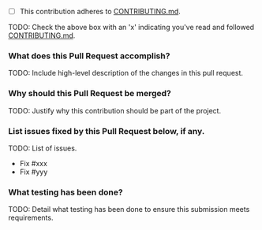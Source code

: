 - [ ] This contribution adheres to [CONTRIBUTING.md](https://github.com/Seralfes/nidriver-python-examples/blob/main/CONTRIBUTING.md).

TODO: Check the above box with an 'x' indicating you've read and followed [CONTRIBUTING.md](https://github.com/Seralfes/nidriver-python-examples/blob/main/CONTRIBUTING.md).

### What does this Pull Request accomplish?

TODO: Include high-level description of the changes in this pull request.

### Why should this Pull Request be merged?

TODO: Justify why this contribution should be part of the project.

### List issues fixed by this Pull Request below, if any.

TODO: List of issues.

* Fix #xxx
* Fix #yyy

### What testing has been done?

TODO: Detail what testing has been done to ensure this submission meets requirements.
